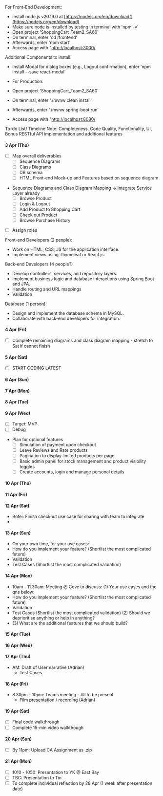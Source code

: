 For Front-End Development:
- Install node.js v20.19.0 at [https://nodejs.org/en/download(](https://nodejs.org/en/download)
- Make sure node is installed by testing in terminal with 'npm -v'
- Open project 'ShoppingCart_Team2_SA60'
- On terminal, enter 'cd /frontend'
- Afterwards, enter 'npm start'
- Access page with "[http://localhost:3000/](http://localhost:3000/)

Additional Components to install:
- Install Modal for dialog boxes (e.g., Logout confirmation), enter 'npm install --save react-modal' 

- For Production:
- Open project 'ShoppingCart_Team2_SA60'
- On terminal, enter './mvnw clean install'
- Afterwards, enter './mvnw spring-boot:run'
- Access page with "[http://localhost:8080/](http://localhost:8080/)

To-do List/ Timeline
Note: Completeness, Code Quality, Functionality, UI, Bonus RESTful API implementation and additional features

#### 3 Apr (Thu)
- [ ] Map overall deliverables
  - [ ] Sequence Diagrams
  - [ ] Class Diagrams
  - [ ] DB schema
  - [ ] HTML Front-end Mock-up and Features based on sequence diagram
        
- Sequence Diagrams and Class Diagram Mapping -> Integrate Service Layer already
  - [ ] Browse Product
  - [ ] Login & Logout
  - [ ] Add Product to Shopping Cart
  - [ ] Check out Product
  - [ ] Browse Purchase History

- [ ] Assign roles

Front-end Developers (2 people):
- Work on HTML, CSS, JS for the application interface.
- Implement views using Thymeleaf or React.js.
 
Back-end Developers (4 people?)
- Develop controllers, services, and repository layers.
- Implement business logic and database interactions using Spring Boot and JPA.
- Handle routing and URL mappings
- Validation

Database (1 person):
- Design and implement the database schema in MySQL.
- Collaborate with back-end developers for integration.

#### 4 Apr (Fri)
- [ ] Complete remaining diagrams and class diagram mapping - stretch to Sat if cannot finish
  
#### 5 Apr (Sat)
- [ ] START CODING LATEST

#### 6 Apr (Sun)

#### 7 Apr (Mon)

#### 8 Apr (Tue)

#### 9 Apr (Wed)
- [ ] Target: MVP
- [ ] Debug
- Plan for optional features
  - [ ] Simulation of payment upon checkout
  - [ ] Leave Reviews and Rate products
  - [ ] Pagination to display limited products per page
  - [ ] Basic admin panel for stock management and product visibility toggles
  - [ ] Create accounts, login and manage personal details
        
#### 10 Apr (Thu)

#### 11 Apr (Fri)

#### 12 Apr (Sat)
- Bofei: Finish checkout use case for sharing with team to integrate
- 
#### 13 Apr (Sun)
- On your own time, for your use cases:
- How do you implement your feature? (Shortlist the most complicated fature)
- Validation
- Test Cases (Shortlist the most complicated validation)

#### 14 Apr (Mon)
- 10am - 11.30am: Meeting @ Cove to discuss:
  (1) Your use cases and the qns below:
- How do you implement your feature? (Shortlist the most complicated fature)
- Validation
- Test Cases (Shortlist the most complicated validation)
  (2) Should we deprioritise anything or help in anything?
- (3) What are the additional features that we should build?

#### 15 Apr (Tue)

#### 16 Apr (Wed)

#### 17 Apr (Thu) 
- AM: Draft of User narrative (Adrian)
  - Test Cases

#### 18 Apr (Fri)
- 8.30pm - 10pm: Teams meeting  - All to be present
  - Film presentation / recording (Adrian)

#### 19 Apr (Sat)
- [ ] Final code walkthrough
- [ ] Complete 15-min video walkthough
      
#### 20 Apr (Sun)
- [ ] By 11pm: Upload CA Assignment as .zip

#### 21 Apr (Mon)
- [ ] 1010 - 1050: Presentation to YK @ East Bay
- [ ] TBC: Presentation to Tin
- [ ] To complete individual reflection by 28 Apr (1 week after presentation date)
